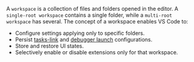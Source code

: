 <!-- markdownlint-disable MD041 -->
A `workspace` is a collection of files and folders opened in the editor. A  `single-root workspace` contains a single folder, while a `multi-root workspace` has several. The concept of a workspace enables VS Code to:

- Configure settings applying only to specific folders.
- Persist [tasks-link](https://code.visualstudio.com/docs/editor/debugging) and [debugger launch](https://code.visualstudio.com/docs/editor/tasks) configurations.
- Store and restore UI states.
- Selectively enable or disable extensions only for that workspace.

<!-- markdownlint-enable MD041 -->
